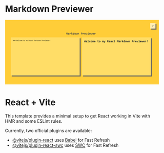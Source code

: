 # Markdown Previewer
![site image](https://raw.githubusercontent.com/batuhantanir/markdown-previewer/main/Vite%20%2B%20React%20-%20Google%20Chrome%2014.10.2023%2012_06_26.png)

# React + Vite

This template provides a minimal setup to get React working in Vite with HMR and some ESLint rules.

Currently, two official plugins are available:

- [@vitejs/plugin-react](https://github.com/vitejs/vite-plugin-react/blob/main/packages/plugin-react/README.md) uses [Babel](https://babeljs.io/) for Fast Refresh
- [@vitejs/plugin-react-swc](https://github.com/vitejs/vite-plugin-react-swc) uses [SWC](https://swc.rs/) for Fast Refresh
